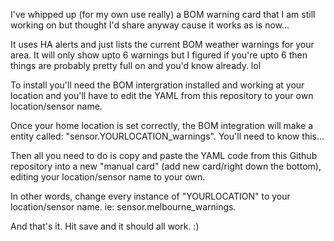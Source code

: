 I've whipped up (for my own use really) a BOM warning card that I am still working on but thought I'd share anyway cause it works as is now...

It uses HA alerts and just lists the current BOM weather warnings for your area.
It will only show upto 6 warnings but I figured if you're upto 6 then things are  probably pretty full on and you'd know already. lol 

To install you'll need the BOM intergration installed and working at your location and you'll have to edit the YAML from this repository to your own location/sensor name. 

Once your home location is set correctly, the BOM integration will make a entity called: "sensor.YOURLOCATION_warnings". You'll need to know this...

Then all you need to do is copy and paste the YAML code from this Github  repository into a new "manual card" (add new card/right down the bottom), editing your location/sensor name to your own. 

In other words, change every instance of "YOURLOCATION" to your location/sensor name.
ie: sensor.melbourne_warnings.

And that's it. Hit save and it should all work. :)
